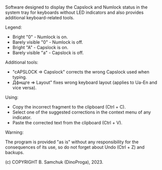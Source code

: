 Software designed to display the Capslock and Numlock status in the system tray for keyboards without LED indicators and also provides additional keyboard-related tools.

Legend:

* Bright "0" - Numlock is on.
* Barely visible "0" - Numlock is off.
* Bright "A" - Capslock is on.
* Barely visible "a" - Capslock is off.

Additional tools:

* "cAPSLOCK => Capslock" corrects the wrong Capslock used when typing.
* Дфнщге => Layout" fixes wrong keyboard layout (applies to Ua-En and vice versa).

Using:

* Copy the incorrect fragment to the clipboard (Ctrl + C).
* Select one of the suggested corrections in the context menu of any indicator.
* Paste the corrected text from the clipboard (Ctrl + V).

Warning:

The program is provided "as is" without any responsibility for the consequences of its use, so do not forget about Undo (Ctrl + Z) and backups.

(c) COPYRIGHT B. Samchuk (DinoProga), 2023.

